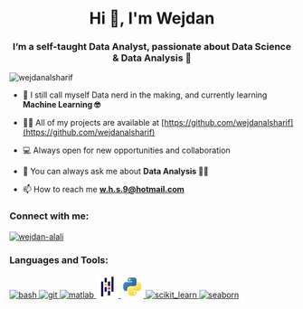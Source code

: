 <h1 align="center">Hi 👋, I'm Wejdan</h1>
<h3 align="center">I’m a self-taught Data Analyst, passionate about Data Science & Data Analysis 🤩</h3>

<p align="left"> <img src="https://komarev.com/ghpvc/?username=wejdanalsharif&label=Profile%20views&color=0e75b6&style=flat" alt="wejdanalsharif" /> </p>

- 🌱 I still call myself Data nerd in the making, and currently learning **Machine Learning 🤓**

- 👨‍💻 All of my projects are available at [https://github.com/wejdanalsharif](https://github.com/wejdanalsharif)

- 💻 Always open for new opportunities and collaboration

- 💬 You can always ask me about **Data Analysis ✌🏻**

- 📫 How to reach me **w.h.s.9@hotmail.com**

<h3 align="left">Connect with me:</h3>
<p align="left">
<a href="https://linkedin.com/in/wejdan-alali" target="blank"><img align="center" src="https://raw.githubusercontent.com/rahuldkjain/github-profile-readme-generator/master/src/images/icons/Social/linked-in-alt.svg" alt="wejdan-alali" height="30" width="40" /></a>
</p>

<h3 align="left">Languages and Tools:</h3>
<p align="left"> <a href="https://www.gnu.org/software/bash/" target="_blank" rel="noreferrer"> <img src="https://www.vectorlogo.zone/logos/gnu_bash/gnu_bash-icon.svg" alt="bash" width="40" height="40"/> </a> <a href="https://git-scm.com/" target="_blank" rel="noreferrer"> <img src="https://www.vectorlogo.zone/logos/git-scm/git-scm-icon.svg" alt="git" width="40" height="40"/> </a> <a href="https://www.mathworks.com/" target="_blank" rel="noreferrer"> <img src="https://upload.wikimedia.org/wikipedia/commons/2/21/Matlab_Logo.png" alt="matlab" width="40" height="40"/> </a> <a href="https://pandas.pydata.org/" target="_blank" rel="noreferrer"> <img src="https://raw.githubusercontent.com/devicons/devicon/2ae2a900d2f041da66e950e4d48052658d850630/icons/pandas/pandas-original.svg" alt="pandas" width="40" height="40"/> </a> <a href="https://www.python.org" target="_blank" rel="noreferrer"> <img src="https://raw.githubusercontent.com/devicons/devicon/master/icons/python/python-original.svg" alt="python" width="40" height="40"/> </a> <a href="https://scikit-learn.org/" target="_blank" rel="noreferrer"> <img src="https://upload.wikimedia.org/wikipedia/commons/0/05/Scikit_learn_logo_small.svg" alt="scikit_learn" width="40" height="40"/> </a> <a href="https://seaborn.pydata.org/" target="_blank" rel="noreferrer"> <img src="https://seaborn.pydata.org/_images/logo-mark-lightbg.svg" alt="seaborn" width="40" height="40"/> </a> </p>
